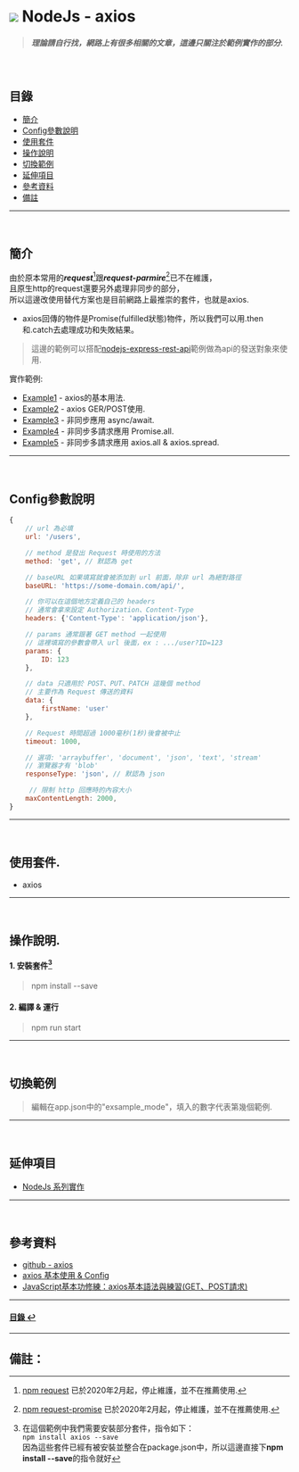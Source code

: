 # ![](https://drive.google.com/uc?id=10INx5_pkhMcYRdx_OO4rXNXxcsvPtBYq) NodeJs - axios
> ##### 理論請自行找，網路上有很多相關的文章，這邊只關注於範例實作的部分.

<br>

<!--ts-->
## 目錄
* [簡介](#簡介)
* [Config參數說明](#Config參數說明)
* [使用套件](#使用套件)
* [操作說明](#操作說明)
* [切換範例](#切換範例)
* [延伸項目](#延伸項目)
* [參考資料](#參考資料)
* [備註](#備註)
<!--te-->

---
<br>

## 簡介

由於原本常用的***request***[^1]跟***request-parmire***[^2]已不在維護，<br>
且原生http的request還要另外處理非同步的部分，<br>
所以這邊改使用替代方案也是目前網路上最推崇的套件，也就是axios.<br>
- axios回傳的物件是Promise(fulfilled狀態)物件，所以我們可以用.then和.catch去處理成功和失敗結果。<br>

> 這邊的範例可以搭配[nodejs-express-rest-api](https://github.com/RC-Dev-Tech/nodejs-async-await)範例做為api的發送對象來使用.<br>

實作範例:
- [Example1](https://github.com/RC-Dev-Tech/nodejs-axios/blob/main/src/examples/example1.ts) - axios的基本用法.
- [Example2](https://github.com/RC-Dev-Tech/nodejs-axios/blob/main/src/examples/example2.ts) - axios GER/POST使用.
- [Example3](https://github.com/RC-Dev-Tech/nodejs-axios/blob/main/src/examples/example3.ts) - 非同步應用 async/await.
- [Example4](https://github.com/RC-Dev-Tech/nodejs-axios/blob/main/src/examples/example4.ts) - 非同步多請求應用 Promise.all.
- [Example5](https://github.com/RC-Dev-Tech/nodejs-axios/blob/main/src/examples/example5.ts) - 非同步多請求應用 axios.all & axios.spread.

---
<br>

## Config參數說明
```javascript
{
    // url 為必填
    url: '/users',

    // method 是發出 Request 時使用的方法
    method: 'get', // 默認為 get

    // baseURL 如果填寫就會被添加到 url 前面，除非 url 為絕對路徑
    baseURL: 'https://some-domain.com/api/',

    // 你可以在這個地方定義自己的 headers
    // 通常會拿來設定 Authorization、Content-Type
    headers: {'Content-Type': 'application/json'},

    // params 通常跟著 GET method 一起使用
    // 這裡填寫的參數會帶入 url 後面，ex : .../user?ID=123
    params: {
        ID: 123
    },

    // data 只適用於 POST、PUT、PATCH 這幾個 method
    // 主要作為 Request 傳送的資料
    data: {
        firstName: 'user'
    },

    // Request 時間超過 1000毫秒(1秒)後會被中止
    timeout: 1000,

    // 選項: 'arraybuffer', 'document', 'json', 'text', 'stream'
    // 瀏覽器才有 'blob'
    responseType: 'json', // 默認為 json

     // 限制 http 回應時的內容大小
    maxContentLength: 2000,
}
```

---
<br>

## 使用套件.
- axios

---
<br>

## 操作說明.
#### 1. 安裝套件[^3]
> npm install --save
#### 2. 編譯 & 運行
> npm run start

---
<br>

## 切換範例
> 編輯在app.json中的"exsample_mode"，填入的數字代表第幾個範例.

---
<br>

## 延伸項目
* [NodeJs 系列實作](https://github.com/RC-Dev-Tech/nodejs-index) <br>

---
<br>

## 參考資料
* [github - axios](https://github.com/axios/axios) <br>
* [axios 基本使用 & Config](https://ithelp.ithome.com.tw/articles/10212120) <br>
* [JavaScript基本功修練：axios基本語法與練習(GET、POST請求)](https://ithelp.ithome.com.tw/articles/10253259) <br>


---
<!--ts-->
#### [目錄 ↩](#目錄)
<!--te-->
---
## 備註：
[^1]: [npm request](https://www.npmjs.com/package/request) 已於2020年2月起，停止維護，並不在推薦使用.
[^2]: [npm request-promise](https://www.npmjs.com/package/request-promise) 已於2020年2月起，停止維護，並不在推薦使用.
[^3]: 在這個範例中我們需要安裝部分套件，指令如下：<br>
`npm install axios --save` <br>
因為這些套件已經有被安裝並整合在package.json中，所以這邊直接下**npm install --save**的指令就好
